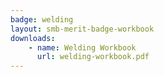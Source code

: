 ```yaml
---
badge: welding
layout: smb-merit-badge-workbook
downloads:
    - name: Welding Workbook
      url: welding-workbook.pdf
---
```

